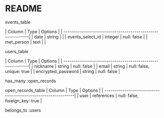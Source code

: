 # README

events_table

| Column                | Type    | Options                   |
| ------------------------------------------------------------|
| date                  | string  |                           |
| events_select_id      | integer | null: false               |
| met_person            | text    |                           |

users_table

| Column                | Type    | Options                   |
| ------------------------------------------------------------|
| nickname              | string  | null: false               |
| email                 | string  | null: false, unique: true |
| encrypted_password    | string  | null: false               |

has_many :open_records

open_records_table
| Column          | Type        | Options                        |
| ---------------------------------------------------------------|
| user            | references  | null: false, foreign_key: true |

belongs_to :users
